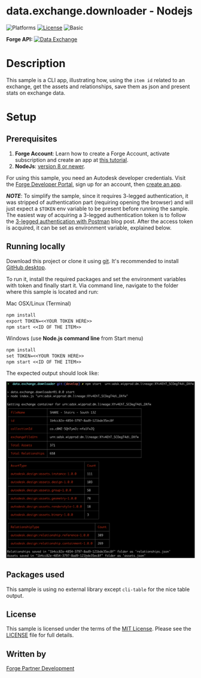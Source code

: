 # data.exchange.downloader - Nodejs

![Platforms](https://img.shields.io/badge/platform-windows%20%7C%20osx%20%7C%20linux-lightgray.svg)
[![License](http://img.shields.io/:license-mit-blue.svg)](http://opensource.org/licenses/MIT)
![Basic](https://img.shields.io/badge/Level-Basic-green.svg)


**Forge API:** [![Data Exchange](https://img.shields.io/badge/Data%20Exchange-Beta-orange)](http://developer.autodesk.com/)



# Description

This sample is a CLI app, illustrating how, using the `item id` related to an exchange, get the assets and relationships, save them as json and present stats on exchange data.

# Setup

## Prerequisites

1. **Forge Account**: Learn how to create a Forge Account, activate subscription and create an app at [this tutorial](http://learnforge.autodesk.io/#/account/).
2. **NodeJs**: [version 8 or newer](https://nodejs.org).

For using this sample, you need an Autodesk developer credentials. 
Visit the [Forge Developer Portal](https://developer.autodesk.com), sign up for an account, 
then [create an app](https://developer.autodesk.com/myapps/create).

***NOTE***: To simplify the sample, since it requires 3-legged authentication, it was stripped of authentication part (requiring opening the browser) 
and will just expect a `$TOKEN` env variable to be present before running the sample.
The easiest way of acquiring a 3-legged authentication token is to follow the [3-legged authentication with Postman](https://forge.autodesk.com/blog/3-legged-authentication-postman) blog post.
After the access token is acquired, it can be set as environment variable, explained below.

## Running locally

Download this project or clone it using [git](https://git-scm.com/). 
It's recommended to install [GitHub desktop](https://desktop.github.com/). 


To run it, install the required packages and set the environment variables with token and finally start it. 
Via command line, navigate to the folder where this sample is located and run:

Mac OSX/Linux (Terminal)

    npm install
    export TOKEN=<<YOUR TOKEN HERE>>
    npm start <<ID OF THE ITEM>>

Windows (use **Node.js command line** from Start menu)

    npm install
    set TOKEN=<<YOUR TOKEN HERE>>
    npm start <<ID OF THE ITEM>>

The expected output should look like:

![](./img/screenshot.png)

## Packages used

This sample is using no external library except `cli-table` for the nice table output.

## License

This sample is licensed under the terms of the [MIT License](http://opensource.org/licenses/MIT). Please see the [LICENSE](LICENSE) file for full details.

## Written by

[Forge Partner Development](http://forge.autodesk.com)